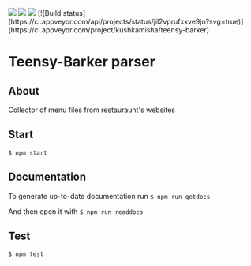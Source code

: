 <p align="left">
    <img src="https://img.shields.io/badge/version-0.2.0-blue.svg" />
    <img src="https://img.shields.io/badge/npm-6.5.0-brightgreen.svg" />
    <img src="https://travis-ci.com/kushkamisha/Teensy-Barker.svg?token=eU2xeax7Tp5xNpzo1KrV&branch=master" />
    [![Build status](https://ci.appveyor.com/api/projects/status/jil2vprufxxve9jn?svg=true)](https://ci.appveyor.com/project/kushkamisha/teensy-barker)
</p>

# Teensy-Barker parser

## About
Collector of menu files from restauraunt's websites

## Start

`$ npm start`

## Documentation

To generate up-to-date documentation run
`$ npm run getdocs`

And then open it with
`$ npm run readdocs`

## Test
`$ npm test`